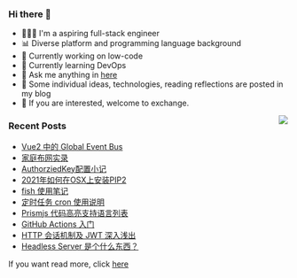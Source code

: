 ### Hi there 👋

<!--
**A-GG/A-GG** is a ✨ _special_ ✨ repository because its `README.md` (this file) appears on your GitHub profile.

Here are some ideas to get you started:

-->
- 👨🏻‍💻 I'm a aspiring full-stack engineer
- 📊 Diverse platform and programming language background
- 🦾 Currently working on low-code
- 🚧 Currently learning DevOps
- 💬 Ask me anything in [here](https://github.com/gemryan/gemryan/issues) 
- 📖 Some individual ideas, technologies, reading reflections are posted in my blog
- 🍻 If you are interested, welcome to exchange.


<img align="right" src="https://github-readme-stats.vercel.app/api?username=gemryan&show_icons=true&icon_color=0366d6&text_color=24292e&bg_color=ffffff&hide_title=true" />


### Recent Posts

[comment]:<article-list>
- [Vue2 中的 Global Event Bus](https://ryan.pub/Vue中的Global-Event-Bus/)
- [家庭布网实录](https://ryan.pub/家庭布网实录/)
- [AuthorziedKey配置小记](https://ryan.pub/AuthorziedKey配置小记/)
- [2021年如何在OSX上安装PIP2](https://ryan.pub/2021年如何在OSX上安装PIP2/)
- [fish 使用笔记](https://ryan.pub/Fish使用笔记/)
- [定时任务 cron 使用说明](https://ryan.pub/定时任务CRON使用说明/)
- [Prismjs 代码高亮支持语言列表](https://ryan.pub/Prismjs-Highlight-Supported-Language-List/)
- [GitHub Actions 入门](https://ryan.pub/GithubActions入门/)
- [HTTP 会话机制及 JWT 深入浅出](https://ryan.pub/HTTP会话机制及JWT原理浅析/)
- [Headless Server 是个什么东西？](https://ryan.pub/Headless-Server-是什么意思？/)

[comment]:<article-list>


If you want read more, click [here](https://ryan.pub)
